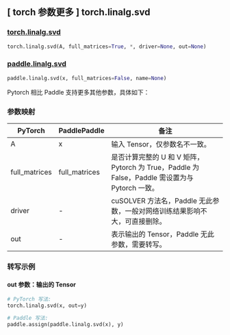 ## [ torch 参数更多 ] torch.linalg.svd

### [torch.linalg.svd](https://pytorch.org/docs/stable/generated/torch.linalg.svd.html?highlight=svd#torch.linalg.svd)

```python
torch.linalg.svd(A, full_matrices=True, *, driver=None, out=None)
```

### [paddle.linalg.svd](https://www.paddlepaddle.org.cn/documentation/docs/zh/develop/api/paddle/linalg/svd_cn.html)

```python
paddle.linalg.svd(x, full_matrices=False, name=None)
```

Pytorch 相比 Paddle 支持更多其他参数，具体如下：

### 参数映射
| PyTorch       | PaddlePaddle  | 备注                                                                                           |
| ------------- | ------------- | ---------------------------------------------------------------------------------------------- |
| A             | x             | 输入 Tensor，仅参数名不一致。                                                                  |
| full_matrices | full_matrices | 是否计算完整的 U 和 V 矩阵，Pytorch 为 True，Paddle 为 False，Paddle 需设置为与 Pytorch 一致。 |
| driver        | -             | cuSOLVER 方法名，Paddle 无此参数，一般对网络训练结果影响不大，可直接删除。                     |
| out           | -             | 表示输出的 Tensor，Paddle 无此参数，需要转写。                                                 |

### 转写示例

#### out 参数：输出的 Tensor

```python
# PyTorch 写法:
torch.linalg.svd(x, out=y)

# Paddle 写法:
paddle.assign(paddle.linalg.svd(x), y)
```
